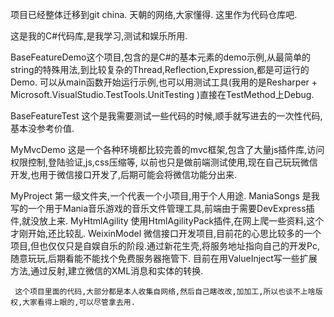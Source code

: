   项目已经整体迁移到git china. 天朝的网络,大家懂得. 这里作为代码仓库吧.
  
  这是我的C#代码库,是我学习,测试和娱乐所用.
  
  BaseFeatureDemo这个项目,包含的是C#的基本元素的demo示例,从最简单的string的特殊用法,到比较复杂的Thread,Reflection,Expression,都是可运行的Demo. 可以从main函数开始运行示例,也可以用测试工具(我用的是Resharper + Microsoft.VisualStudio.TestTools.UnitTesting )直接在TestMethod上Debug.
  
  BaseFeatureTest 这个是我需要测试一些代码的时候,顺手就写进去的一次性代码,基本没参考价值.
  
  MyMvcDemo  这是一个各种环境都比较完善的mvc框架,包含了大量js插件库,访问权限控制,登陆验证,js,css压缩等, 以前也只是做前端测试使用,现在自己玩玩微信开发,也用于微信接口开发了,后期可能会将微信功能分出来.
  
  MyProject  第一级文件夹,一个代表一个小项目,用于个人用途.
     ManiaSongs 是我写的一个用于Mania音乐游戏的音乐文件管理工具,前端由于需要DevExpress插件,就没放上来. 
     MyHtmlAgility 使用HtmlAgilityPack插件,在网上爬一些资料,这个才刚开始,还比较乱. 
     WeixinModel  微信接口开发项目,目前花的心思比较多的一个项目,但也仅仅只是自娱自乐的阶段.通过新花生壳,将服务地址指向自己的开发Pc,随意玩玩,后期看能不能找个免费服务器拖管下. 目前在用ValueInject写一些扩展方法,通过反射,建立微信的XML消息和实体的转换. 
     
     
     这个项目里面的代码,大部分都是本人收集自网络,然后自己瞎改改,加加工,所以也谈不上啥版权,大家看得上眼的,可以尽管拿去用.
